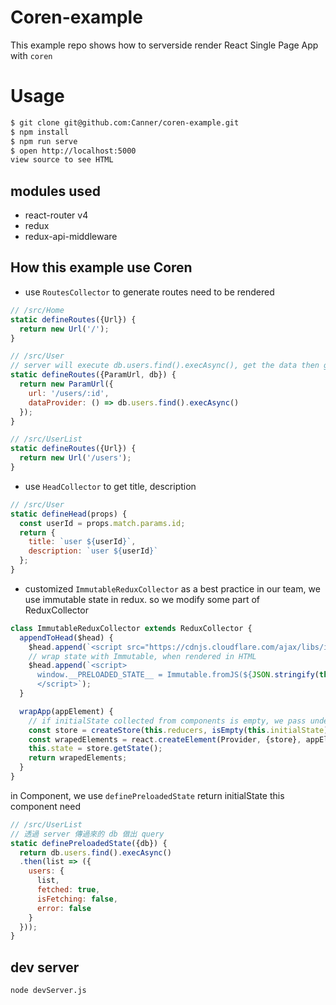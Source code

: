 # Coren-example
This example repo shows how to serverside render React Single Page App with `coren`

# Usage
``` sh
$ git clone git@github.com:Canner/coren-example.git
$ npm install
$ npm run serve
$ open http://localhost:5000
view source to see HTML
```

## modules used
* react-router v4
* redux
* redux-api-middleware

## How this example use Coren
* use `RoutesCollector` to generate routes need to be rendered
``` js
// /src/Home
static defineRoutes({Url}) {
  return new Url('/');
}
```

``` js
// /src/User
// server will execute db.users.find().execAsync(), get the data then generate multiple routes with path '/users/:id'
static defineRoutes({ParamUrl, db}) {
  return new ParamUrl({
    url: '/users/:id',
    dataProvider: () => db.users.find().execAsync()
  });
}
```

``` js
// /src/UserList
static defineRoutes({Url}) {
  return new Url('/users');
}
```

* use `HeadCollector` to get title, description
``` js
// /src/User
static defineHead(props) {
  const userId = props.match.params.id;
  return {
    title: `user ${userId}`,
    description: `user ${userId}`
  };
}
```

* customized `ImmutableReduxCollector`
as a best practice in our team, we use immutable state in redux. so we modify some part of ReduxCollector
``` js
class ImmutableReduxCollector extends ReduxCollector {
  appendToHead($head) {
    $head.append(`<script src="https://cdnjs.cloudflare.com/ajax/libs/immutable/3.8.1/immutable.min.js"></script>`);
    // wrap state with Immutable, when rendered in HTML
    $head.append(`<script>
      window.__PRELOADED_STATE__ = Immutable.fromJS(${JSON.stringify(this.state ? this.state.toJS() : {})})
      </script>`);
  }

  wrapApp(appElement) {
    // if initialState collected from components is empty, we pass undefined to store , let store.getState() be the intial state in reducer 
    const store = createStore(this.reducers, isEmpty(this.initialState) ? undefined : immutable.fromJS(this.initialState));
    const wrapedElements = react.createElement(Provider, {store}, appElement);
    this.state = store.getState();
    return wrapedElements;
  }
}
```

in Component, we use `definePreloadedState` return initialState this component need
``` js
// /src/UserList
// 透過 server 傳過來的 db 做出 query
static definePreloadedState({db}) {
  return db.users.find().execAsync()
  .then(list => ({
    users: {
      list,
      fetched: true,
      isFetching: false,
      error: false
    }
  }));
}
```

## dev server
```
node devServer.js
```
